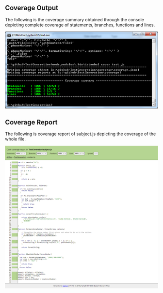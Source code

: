 ## Coverage Output

The following is the coverage summary obtained through the console depicting complete coverage of statements, branches, functions and lines.

![Coverage Output](/images/coverage_summary.png)


## Coverage Report

The following is coverage report of subject.js depicting the coverage of the whole file.

![Coverage Output](/images/coverage_report.png)

